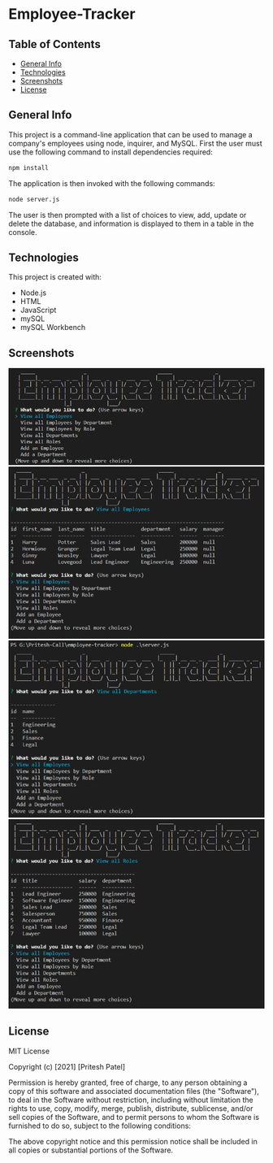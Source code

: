 # Employee-Tracker

## Table of Contents
* [General Info](#general-info)
* [Technologies](#technologies)
* [Screenshots](#screenshots)
* [License](#license)

## General Info
This project is a command-line application that can be used to manage a company's employees using node, inquirer, and MySQL. 
First the user must use the following command to install dependencies required:
```sh
npm install
```
The application is then invoked with the following commands:
```sh
node server.js
```
The user is then prompted with a list of choices to view, add, update or delete the database, and information is displayed to them in a table in the console. 


## Technologies
This project is created with: 
* Node.js 
* HTML
* JavaScript
* mySQL
* mySQL Workbench

## Screenshots 
![app home screenshot](assets/menu_screenshot.png)
![employees screenshot](assets/view_all_employees.png)
![departments screenshot](assets/view_all_departments.png)
![roles screenshot](assets/view_all_roles.png)


## License
MIT License

Copyright (c) [2021] [Pritesh Patel]

Permission is hereby granted, free of charge, to any person obtaining a copy
of this software and associated documentation files (the "Software"), to deal
in the Software without restriction, including without limitation the rights
to use, copy, modify, merge, publish, distribute, sublicense, and/or sell
copies of the Software, and to permit persons to whom the Software is
furnished to do so, subject to the following conditions:

The above copyright notice and this permission notice shall be included in all
copies or substantial portions of the Software.